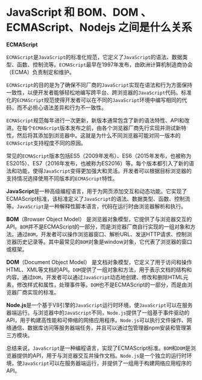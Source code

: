 # JavaScript 和 BOM、DOM 、ECMAScript、Nodejs 之间是什么关系

**ECMAScript**

`ECMAScript`是`JavaScript`的标准化规范，它定义了`JavaScript`的语法、数据类型、函数、控制流等。`ECMAScript`最早在1997年发布，由欧洲计算机制造商协会（ECMA）负责制定和维护。

`ECMAScript`的目的是为了确保不同厂商的`JavaScript`实现在语法和行为方面保持一致性，以便开发者能够轻松地编写跨平台、跨浏览器的`JavaScript`代码。标准化的`ECMAScript`规范使得开发者可以在不同的`JavaScript`环境中编写相同的代码，而不必担心语法差异和行为不一致性。

`ECMAScript`规范每年进行一次更新，新版本通常包含了新的语法特性、API和改进。在每个`ECMAScript`版本发布之前，由各个浏览器厂商先行实现并测试新特性，然后将其添加到浏览器中。这就是为什么不同浏览器可能对同一版本的`ECMAScript`支持程度不同的原因。

常见的`ECMAScript`版本包括ES5（2009年发布）、ES6（2015年发布，也被称为ES2015）、ES7（2016年发布，也被称为ES2016）等。每个版本都引入了新的语法和功能，使得`JavaScript`变得更加强大和灵活。开发者可以根据目标浏览器的支持情况选择使用不同版本的`ECMAScript`特性。


**JavaScript**是一种高级编程语言，用于为网页添加交互和动态功能。它实现了ECMAScript标准，该标准定义了`JavaScript`的语法、数据类型、函数、控制流等。`JavaScript`是一种解释性脚本语言，代码在运行时由浏览器解析和执行。

**BOM**（Browser Object Model） 是浏览器对象模型，它提供了与浏览器交互的API。`BOM`并不是ECMAScript的一部分，而是浏览器厂商自行实现的一组对象和方法。通过`BOM`，开发者可以操作浏览器窗口、解析URL、发送HTTP请求、控制浏览器历史记录等。其中最常见的`BOM`对象是window对象，它代表了浏览器的窗口或框架。

**DOM**（Document Object Model） 是文档对象模型，它定义了用于访问和操作HTML、XML等文档的API。`DOM`提供了一组对象和方法，用于表示文档的结构和内容。通过`DOM`，开发者可以通过`JavaScript`动态地创建、修改和删除HTML元素，修改样式和属性，处理事件等。`DOM`也不是ECMAScript的一部分，而是由浏览器厂商实现的标准。

**Node.js**是一个基于V8引擎的`JavaScript`运行时环境，使`JavaScript`可以在服务器端运行。与浏览器中的`JavaScript`不同，`Node.js`提供了一组基于事件驱动的API，用于构建高性能和可伸缩的网络应用程序。`Node.js`可以执行文件操作、网络通信、数据库访问等服务器端任务，并且可以通过包管理器npm安装和管理第三方模块。

总结来说，`JavaScript`是一种编程语言，实现了ECMAScript标准。`BOM`和`DOM`是浏览器提供的API，用于与浏览器交互并操作文档。`Node.js`是一个独立的运行时环境，使`JavaScript`可以在服务器端运行，并提供了一组用于构建网络应用程序的API。